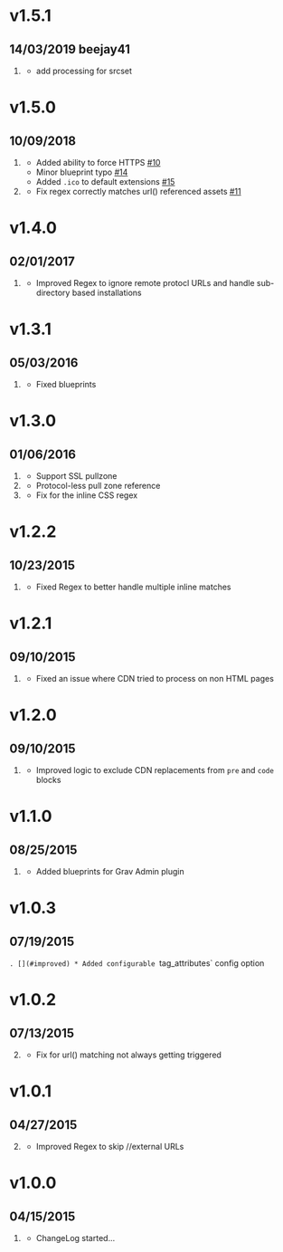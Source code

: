 # v1.5.1
## 14/03/2019 beejay41
1. [](#bugfix)
    * add processing for srcset

# v1.5.0
## 10/09/2018

1. [](#improved)
    * Added ability to force HTTPS [#10](https://github.com/getgrav/grav-plugin-cdn/pull/10)
    * Minor blueprint typo [#14](https://github.com/getgrav/grav-plugin-cdn/pull/14)
    * Added `.ico` to default extensions [#15](https://github.com/getgrav/grav-plugin-cdn/pull/15)
1. [](#bugfix)
    * Fix regex correctly matches url() referenced assets [#11](https://github.com/getgrav/grav-plugin-cdn/pull/11)

# v1.4.0
## 02/01/2017

1. [](#improved)
    * Improved Regex to ignore remote protocl URLs and handle sub-directory based installations

# v1.3.1
## 05/03/2016

1. [](#bugfix)
    * Fixed blueprints

# v1.3.0
## 01/06/2016

1. [](#new)
    * Support SSL pullzone
1. [](#improved)
    * Protocol-less pull zone reference
1. [](#bugfix)
    * Fix for the inline CSS regex

# v1.2.2
## 10/23/2015

1. [](#bugfix)
    * Fixed Regex to better handle multiple inline matches

# v1.2.1
## 09/10/2015

1. [](#bugfix)
    * Fixed an issue where CDN tried to process on non HTML pages

# v1.2.0
## 09/10/2015

1. [](#improved)
    * Improved logic to exclude CDN replacements from `pre` and `code` blocks

# v1.1.0
## 08/25/2015

1. [](#improved)
    * Added blueprints for Grav Admin plugin

# v1.0.3
## 07/19/2015

`. [](#improved)
    * Added configurable `tag_attributes` config option

# v1.0.2
## 07/13/2015

2. [](#bugfix)
    * Fix for url() matching not always getting triggered

# v1.0.1
## 04/27/2015

2. [](#bugfix)
    * Improved Regex to skip //external URLs

# v1.0.0
## 04/15/2015

1. [](#new)
    * ChangeLog started...
